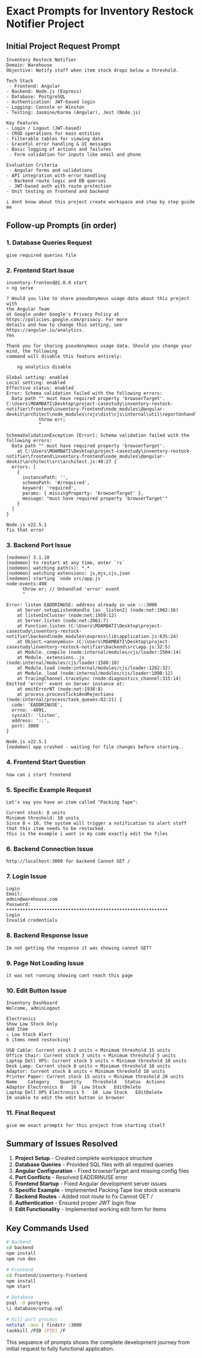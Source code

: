 # Exact Prompts for Inventory Restock Notifier Project

## Initial Project Request Prompt

```
Inventory Restock Notifier 
Domain: Warehouse 
Objective: Notify staff when item stock drops below a threshold.

Tech Stack
 - Frontend: Angular 
- Backend: Node.js (Express) 
- Database: PostgreSQL 
- Authentication: JWT-based login 
- Logging: Console or Winston 
- Testing: Jasmine/Karma (Angular), Jest (Node.js)

Key Features 
- Login / Logout (JWT-based) 
- CRUD operations for main entities 
- Filterable tables for viewing data 
- Graceful error handling & UI messages 
- Basic logging of actions and failures
 - Form validation for inputs like email and phone

Evaluation Criteria
 - Angular forms and validations 
- API integration with error handling
 - Backend route logic and DB queries
 - JWT-based auth with route protection 
- Unit testing on frontend and backend

i dont know about this project create workspace and step by step guide me
```

## Follow-up Prompts (in order)

### 1. Database Queries Request
```
give required queries file
```

### 2. Frontend Start Issue
```
inventory-frontend@1.0.0 start
> ng serve

? Would you like to share pseudonymous usage data about this project with 
the Angular Team
at Google under Google's Privacy Policy at 
https://policies.google.com/privacy. For more
details and how to change this setting, see https://angular.io/analytics. 
Yes

Thank you for sharing pseudonymous usage data. Should you change your mind, the following
command will disable this feature entirely:

    ng analytics disable

Global setting: enabled
Local setting: enabled
Effective status: enabled
Error: Schema validation failed with the following errors:
  Data path "" must have required property 'browserTarget'.
C:\Users\MOAMBATI\Desktop\project-casestudy\inventory-restock-notifier\frontend\inventory-frontend\node_modules\@angular-devkit\architect\node_modules\rxjs\dist\cjs\internal\util\reportUnhandledError.js:13
            throw err;
            ^

SchemaValidationException [Error]: Schema validation failed with the following errors:
  Data path "" must have required property 'browserTarget'.
    at C:\Users\MOAMBATI\Desktop\project-casestudy\inventory-restock-notifier\frontend\inventory-frontend\node_modules\@angular-devkit\architect\src\architect.js:40:27 {
  errors: [
    {
      instancePath: '',
      schemaPath: '#/required',
      keyword: 'required',
      params: { missingProperty: 'browserTarget' },
      message: "must have required property 'browserTarget'"
    }
  ]
}

Node.js v22.5.1
fix that error
```

### 3. Backend Port Issue
```
[nodemon] 3.1.10
[nodemon] to restart at any time, enter `rs`
[nodemon] watching path(s): *.*
[nodemon] watching extensions: js,mjs,cjs,json
[nodemon] starting `node src/app.js`
node:events:498
      throw er; // Unhandled 'error' event
      ^

Error: listen EADDRINUSE: address already in use :::3000
    at Server.setupListenHandle [as _listen2] (node:net:1902:16)
    at listenInCluster (node:net:1959:12)
    at Server.listen (node:net:2061:7)
    at Function.listen (C:\Users\MOAMBATI\Desktop\project-casestudy\inventory-restock-notifier\backend\node_modules\express\lib\application.js:635:24)
    at Object.<anonymous> (C:\Users\MOAMBATI\Desktop\project-casestudy\inventory-restock-notifier\backend\src\app.js:32:5)
    at Module._compile (node:internal/modules/cjs/loader:1504:14)
    at Module._extensions..js (node:internal/modules/cjs/loader:1588:10)
    at Module.load (node:internal/modules/cjs/loader:1282:32)
    at Module._load (node:internal/modules/cjs/loader:1098:12)
    at TracingChannel.traceSync (node:diagnostics_channel:315:14)
Emitted 'error' event on Server instance at:
    at emitErrorNT (node:net:1938:8)
    at process.processTicksAndRejections (node:internal/process/task_queues:82:21) {
  code: 'EADDRINUSE',
  errno: -4091,
  syscall: 'listen',
  address: '::',
  port: 3000
}

Node.js v22.5.1
[nodemon] app crashed - waiting for file changes before starting..
```

### 4. Frontend Start Question
```
how can i start frontend
```

### 5. Specific Example Request
```
Let's say you have an item called "Packing Tape":

Current stock: 8 units
Minimum threshold: 10 units
Since 8 < 10, the system will trigger a notification to alert staff that this item needs to be restocked.
this is the example i want in my code exactly edit the files
```

### 6. Backend Connection Issue
```
http://localhost:3000 for backend Cannot GET /
```

### 7. Login Issue
```
Login
Email:
admin@warehouse.com
Password:
••••••••••••••••••••••••••••••••••••••••••••••••••••••••••••
Login
Invalid credentials
```

### 8. Backend Response Issue
```
Im not getting the response it was showing cannot GET?
```

### 9. Page Not Loading Issue
```
it was not running showing cant reach this page
```

### 10. Edit Button Issue
```
Inventory Dashboard
Welcome, adminLogout

Electronics
Show Low Stock Only
Add Item
⚠️ Low Stock Alert
6 items need restocking!

USB Cable: Current stock 2 units < Minimum threshold 15 units
Office Chair: Current stock 3 units < Minimum threshold 5 units
Laptop Dell XPS: Current stock 5 units < Minimum threshold 10 units
Desk Lamp: Current stock 8 units < Minimum threshold 10 units
Adaptor: Current stock 8 units < Minimum threshold 10 units
Printer Paper: Current stock 15 units < Minimum threshold 20 units
Name	Category	Quantity	Threshold	Status	Actions
Adaptor	Electronics	8	10	Low Stock	EditDelete
Laptop Dell XPS	Electronics	5	10	Low Stock	EditDelete
Im unable to edit the edit button in browser
```

### 11. Final Request
```
give me exact prompts for this project from starting itself
```

## Summary of Issues Resolved

1. **Project Setup** - Created complete workspace structure
2. **Database Queries** - Provided SQL files with all required queries
3. **Angular Configuration** - Fixed browserTarget and missing config files
4. **Port Conflicts** - Resolved EADDRINUSE error
5. **Frontend Startup** - Fixed Angular development server issues
6. **Specific Example** - Implemented Packing Tape low stock scenario
7. **Backend Routes** - Added root route to fix Cannot GET /
8. **Authentication** - Ensured proper JWT login flow
9. **Edit Functionality** - Implemented working edit form for items

## Key Commands Used

```bash
# Backend
cd backend
npm install
npm run dev

# Frontend  
cd frontend/inventory-frontend
npm install
npm start

# Database
psql -U postgres
\i database/setup.sql

# Kill port process
netstat -ano | findstr :3000
taskkill /PID [PID] /F
```

This sequence of prompts shows the complete development journey from initial request to fully functional application.